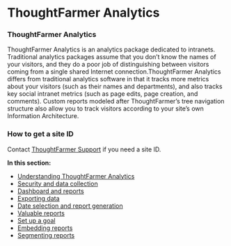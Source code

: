 # ThoughtFarmer Analytics

### ThoughtFarmer Analytics

ThoughtFarmer Analytics is an analytics package dedicated to intranets. Traditional analytics packages assume that you don’t know the names of your visitors, and they do a poor job of distinguishing between visitors coming from a single shared Internet connection.ThoughtFarmer Analytics differs from traditional analytics software in that it tracks more metrics about your visitors \(such as their names and departments\), and also tracks key social intranet metrics \(such as page edits, page creation, and comments\). Custom reports modeled after ThoughtFarmer’s tree navigation structure also allow you to track visitors according to your site’s own Information Architecture.

### How to get a site ID <a id="section1"></a>

Contact [ThoughtFarmer Support](http://helpdesk.thoughtfarmer.com/) if you need a site ID.  
  
**In this section:**

* [Understanding ThoughtFarmer Analytics](understanding-thoughtfarmer-analytics.md)
* [Security and data collection](../intranet-statistics/security-and-data-collection.md)
* [Dashboard and reports](dashboard-and-reports.md)
* [Exporting data](../intranet-statistics/exporting-data.md)
* [Date selection and report generation](date-selection-and-report-generation.md)
* [Valuable reports](../intranet-statistics/valuable-reports.md)
* [Set up a goal](../intranet-statistics/set-up-a-goal/)
* [Embedding reports](../intranet-statistics/embedding-reports.md)
* [Segmenting reports](segmenting-reports.md)

